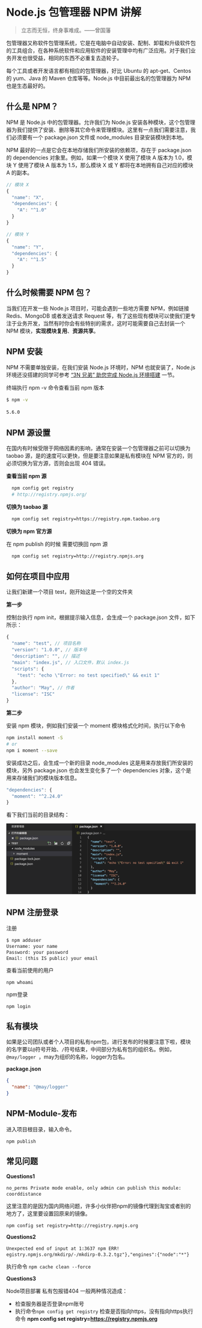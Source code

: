 # Node.js 包管理器 NPM 讲解

> 立志而无恒，终身事难成。——曾国藩

包管理器又称软件包管理系统，它是在电脑中自动安装、配制、卸载和升级软件包的工具组合，在各种系统软件和应用软件的安装管理中均有广泛应用。对于我们业务开发也很受益，相同的东西不必重复去造轮子。

每个工具或者开发语言都有相应的包管理器，好比 Ubuntu 的 apt-get、Centos 的 yum、Java 的 Maven 仓库等等。Node.js 中目前最出名的包管理器为 NPM 也是生态最好的。

## 什么是 NPM？

NPM 是 Node.js 中的包管理器。允许我们为 Node.js 安装各种模块，这个包管理器为我们提供了安装、删除等其它命令来管理模块。这里有一点我们需要注意，我们必须要有一个 package.json 文件或 node_modules 目录安装模块到本地。

NPM 最好的一点是它会在本地存储我们所安装的依赖项，存在于 package.json 的 dependencies 对象里。例如，如果一个模块 X 使用了模块 A 版本为 1.0，模块 Y 使用了模块 A 版本为 1.5，那么模块 X 或 Y 都将在本地拥有自己对应的模块 A 的副本。

```js
// 模块 X
{
  "name": "X",
  "dependencies": {
    "A": "^1.0"
  }
}
```

```js
// 模块 Y
{
  "name": "Y",
  "dependencies": {
    "A": "^1.5"
  }
}
```

## 什么时候需要 NPM 包？

当我们在开发一些 Node.js 项目时，可能会遇到一些地方需要 NPM，例如链接 Redis、MongoDB 或者发送请求 Request 等，有了这些现有模块可以使我们更专注于业务开发，当然有时你会有些特别的需求，这时可能需要自己去封装一个 NPM 模块，**实现模块复用**、**资源共享**。

## NPM 安装

NPM 不需要单独安装，在我们安装 Node.js 环境时，NPM 也就安装了，Node.js 环境还没搭建的同学可参考 [“3N 兄弟” 助您完成 Node.js 环境搭建]() 一节。

终端执行 npm -v 命令查看当前 npm 版本
```bash
$ npm -v

5.6.0
```

## NPM 源设置

在国内有时候受限于网络因素的影响，通常在安装一个包管理器之前可以切换为 taobao 源，是的速度可以更快，但是要注意如果是私有模块在 NPM 官方的，则必须切换为官方源，否则会出现 404 错误。

**查看当前 npm 源**
```bash
  npm config get registry
  # http://registry.npmjs.org/
```

**切换为 taobao 源**

```bash
  npm config set registry=https://registry.npm.taobao.org
```

**切换为 npm 官方源**

在 npm publish 的时候 需要切换回 npm 源

```bash
  npm config set registry=http://registry.npmjs.org
```

## 如何在项目中应用

让我们新建一个项目 test，刚开始这是一个空的文件夹

**第一步**

控制台执行 npm init，根据提示输入信息，会生成一个 package.json 文件，如下所示：

```js
{
  "name": "test", // 项目名称
  "version": "1.0.0", // 版本号
  "description": "", // 描述
  "main": "index.js", // 入口文件，默认 index.js
  "scripts": {
    "test": "echo \"Error: no test specified\" && exit 1"
  },
  "author": "May", // 作者
  "license": "ISC"
}
```

**第二步**

安装 npm 模块，例如我们安装一个 moment 模块格式化时间，执行以下命令

```bash
npm install moment -S
# or 
npm i moment --save
```

安装成功之后，会生成一个新的目录 node_modules 这是用来存放我们所安装的模块，另外 package.json 也会发生变化多了一个 dependencies 对象，这个是用来存储我们的模块版本信息。

```js
"dependencies": {
  "moment": "^2.24.0"
}
```

看下我们当前的目录结构：

![](./img/npm_test_package.png)

## NPM 注册登录

注册

```
$ npm adduser
Username: your name
Password: your password
Email: (this IS public) your email
```

查看当前使用的用户

```
npm whoami
```
npm登录

```
npm login
```

## 私有模块

如果是公司团队或者个人项目的私有npm包，进行发布的时候要注意下啦，模块的名字要以```@```符号开始、```/```符号结束，中间部分为私有包的组织名。例如，```@may/logger ```，may为组织的名称，logger为包名。

**package.json**
```json
{
  "name": "@may/logger"
}
```

## NPM-Module-发布

进入项目根目录，输入命令。

```
npm publish
```

## 常见问题

**Questions1**

```
no_perms Private mode enable, only admin can publish this module: coorddistance
```

这里注意的是因为国内网络问题，许多小伙伴把npm的镜像代理到淘宝或者别的地方了，这里要设置回原来的镜像。

```
npm config set registry=http://registry.npmjs.org

```

**Questions2**

```
Unexpected end of input at 1:3637 npm ERR! egistry.npmjs.org/mkdirp/-/mkdirp-0.3.2.tgz"},"engines":{"node":"*"}
```

执行命令 ``` npm cache clean --force ```


**Questions3**

Node项目部署 私有包报错404 一般两种情况造成：

* 检查服务器是否登录npm账号
*  执行命令```npm config get registry``` 检查是否指向https，没有指向https执行命令 **npm config set registry=https://registry.npmjs.org**
